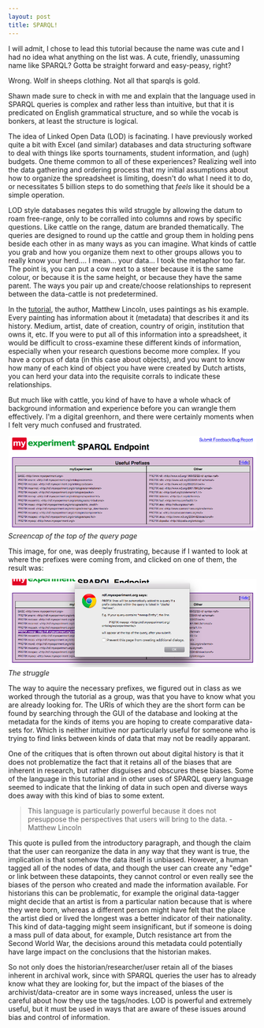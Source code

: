 ```yaml
---
layout: post
title: SPARQL!
---
```


I will admit, I chose to lead this tutorial because the name was cute and I had no idea what anything on the list was. A cute, friendly, unassuming name like SPARQL? Gotta be straight forward and easy-peasy, right?

Wrong. Wolf in sheeps clothing. Not all that sparqls is gold. 

Shawn made sure to check in with me and explain that the language used in SPARQL queries is complex and rather less than intuitive, but that it is predicated on English grammatical structure, and so while the vocab is bonkers, at least the structure is logical. 

The idea of Linked Open Data (LOD) is facinating. I have previously worked quite a bit with Excel (and similar) databases and data structuring software to deal with things like sports tournaments, student information, and (ugh) budgets. One theme common to all of these experiences? Realizing well into the data gathering and ordering process that my initial assumptions about how to organize the spreadsheet is limiting, doesn't do what I need it to do, or necessitates 5 billion steps to do something that *feels* like it should be a simple operation. 

LOD style databases negates this wild struggle by allowing the datum to roam free-range, only to be corralled into columns and rows by specific questions. Like cattle on the range, datum are branded thematically. The queries are designed to round up the cattle and group them in holding pens beside each other in as many ways as you can imagine. What kinds of cattle you grab and how you organize them next to other groups allows you to really know your herd.... I mean... your data... I took the metaphor too far. The point is, you can put a cow next to a steer because it is the same colour, or because it is the same height, or because they have the same parent. The ways you pair up and create/choose relationships to represent between the data-cattle is not predetermined. 

In the [tutorial](http://programminghistorian.org/lessons/graph-databases-and-SPARQL), the author, Matthew Lincoln, uses paintings as his example. Every painting has information about it (metadata) that describes it and its history. Medium, artist, date of creation, country of origin, institution that owns it, etc. If you were to put all of this information into a spreadsheet, it would be difficult to cross-examine these different kinds of information, especially when your research questions become more complex. If you have a corpus of data (in this case about objects), and you want to know how many of each kind of object you have were created by Dutch artists, you can herd your data into the requisite corrals to indicate these relationships. 

But much like with cattle, you kind of have to have a whole whack of background information and experience before you can wrangle them effectively. I'm a digital greenhorn, and there were certainly moments when I felt very much confused and frustrated. 

![prefixes](/images/prefixes.png)
    *Screencap of the top of the query page*

This image, for one, was deeply frustrating, because if I wanted to look at where the prefixes were coming from, and clicked on one of them, the result was: 

![deadend](/images/butwhatsaprefix.png)
    *The struggle*

The way to aquire the necessary prefixes, we figured out in class as we worked through the tutorial as a group, was that you have to know what you are already looking for. The URIs of which they are the short form can be found by searching through the GUI of the database and looking at the metadata for the kinds of items you are hoping to create comparative data-sets for. Which is neither intuitive nor particularly useful for someone who is trying to find links between kinds of data that  may not be readily apparant. 

One of the critiques that is often thrown out about digital history is that it does not problematize the fact that it retains all of the biases that are inherent in research, but rather disguises and obscures these biases. Some of the language in this tutorial and in other uses of SPARQL query language seemed to indicate that the linking of data in such open and diverse ways does away with this kind of bias to some extent. 

>This language is particularly powerful because it does not presuppose the perspectives that users will bring to the data. -Matthew Lincoln

This quote is pulled from the introductory paragraph, and though the claim that the user can reorganize the data in any way that they want is true, the implication is that somehow the data itself is unbiased. However, a human tagged all of the nodes of data, and though the user can create any "edge" or link between these datapoints, they cannot control or even really see the biases of the person who created and made the information available. For historians this can be problematic, for example the original data-tagger might decide that an artist is from a particular nation because that is where they were born, whereas a different person might have felt that the place the artist died or lived the longest was a better indicator of their nationality. This kind of data-tagging might seem insignificant, but if someone is doing a mass pull of data about, for example, Dutch resistance art from the Second World War, the decisions around this metadata could potentially have large impact on the conclusions that the historian makes.   

So not only does the historian/researcher/user retain all of the biases inherent in archival work, since with SPARQL queries the user has to already know what they are looking for, but the impact of the biases of the archivist/data-creator are in some ways increased, unless the user is careful about how they use the tags/nodes. LOD is powerful and extremely useful, but it must be used in ways that are aware of these issues around bias and control of information. 
